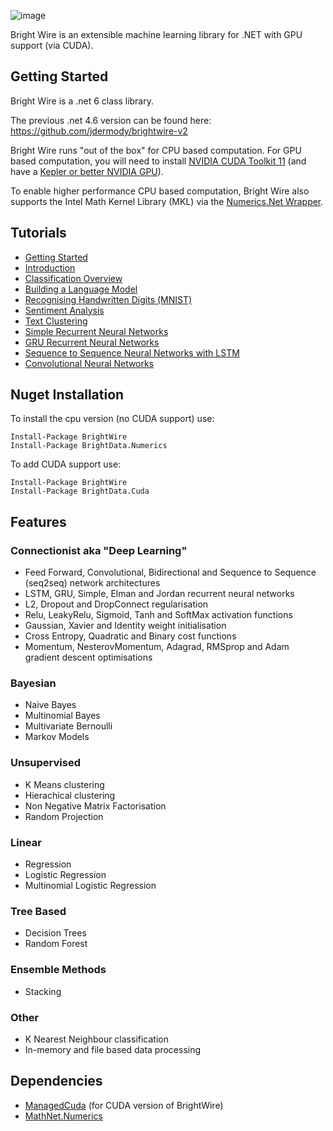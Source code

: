 ![image](https://user-images.githubusercontent.com/1952388/177148366-bb4f2d2f-92af-4f60-a0de-ce5e3b08f135.png)

Bright Wire is an extensible machine learning library for .NET with GPU support (via CUDA).

## Getting Started

Bright Wire is a .net 6 class library.

The previous .net 4.6 version can be found here: https://github.com/jdermody/brightwire-v2

Bright Wire runs "out of the box" for CPU based computation. For GPU based computation, you will need to install
[NVIDIA CUDA Toolkit 11](https://developer.nvidia.com/cuda-downloads) 
(and have a [Kepler or better NVIDIA GPU](https://en.wikipedia.org/wiki/CUDA#GPUs_supported)).

To enable higher performance CPU based computation, Bright Wire also supports the Intel Math Kernel Library (MKL) 
via the [Numerics.Net Wrapper](http://numerics.mathdotnet.com/MKL.html).

## Tutorials

* [Getting Started](https://github.com/jdermody/brightwire/wiki/0.-Getting-Started)
* [Introduction](https://github.com/jdermody/brightwire/wiki/01.-Introduction)
* [Classification Overview](https://github.com/jdermody/brightwire/wiki/02.-Classification-Overview)
* [Building a Language Model](https://github.com/jdermody/brightwire/wiki/03.-Generating-Text-with-Markov-Chains)
* [Recognising Handwritten Digits (MNIST)](https://github.com/jdermody/brightwire/wiki/04.-Recognising-Handwritten-Digits-(MNIST))
* [Sentiment Analysis](https://github.com/jdermody/brightwire/wiki/05.-Sentiment-Analysis)
* [Text Clustering](https://github.com/jdermody/brightwire/wiki/06.-Text-Clustering-Four-Ways)
* [Simple Recurrent Neural Networks](https://github.com/jdermody/brightwire/wiki/07.-Teaching-a-Recurrent-Neural-Net-Binary-Addition)
* [GRU Recurrent Neural Networks](https://github.com/jdermody/brightwire/wiki/08.-GRU-Recurrent-Neural-Networks)
* [Sequence to Sequence Neural Networks with LSTM](https://github.com/jdermody/brightwire/wiki/09.-Sequence-to-Sequence-with-LSTM)
* [Convolutional Neural Networks](https://github.com/jdermody/brightwire/wiki/10.-Convolutional-Neural-Networks)

## Nuget Installation

To install the cpu version (no CUDA support) use:

```
Install-Package BrightWire
Install-Package BrightData.Numerics
```

To add CUDA support use:

```
Install-Package BrightWire
Install-Package BrightData.Cuda
```

## Features

### Connectionist aka "Deep Learning"
* Feed Forward, Convolutional, Bidirectional and Sequence to Sequence (seq2seq) network architectures
* LSTM, GRU, Simple, Elman and Jordan recurrent neural networks
* L2, Dropout and DropConnect regularisation
* Relu, LeakyRelu, Sigmoid, Tanh and SoftMax activation functions
* Gaussian, Xavier and Identity weight initialisation
* Cross Entropy, Quadratic and Binary cost functions
* Momentum, NesterovMomentum, Adagrad, RMSprop and Adam gradient descent optimisations

### Bayesian
* Naive Bayes
* Multinomial Bayes
* Multivariate Bernoulli
* Markov Models

### Unsupervised
* K Means clustering
* Hierachical clustering
* Non Negative Matrix Factorisation
* Random Projection

### Linear
* Regression
* Logistic Regression
* Multinomial Logistic Regression

### Tree Based
* Decision Trees
* Random Forest

### Ensemble Methods
* Stacking

### Other
* K Nearest Neighbour classification
* In-memory and file based data processing

## Dependencies
* [ManagedCuda](https://github.com/kunzmi/managedCuda) (for CUDA version of BrightWire)
* [MathNet.Numerics](https://github.com/mathnet/mathnet-numerics)
